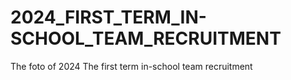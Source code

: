 # 2024_FIRST_TERM_IN-SCHOOL_TEAM_RECRUITMENT
 The foto of 2024 The first term in-school team recruitment
